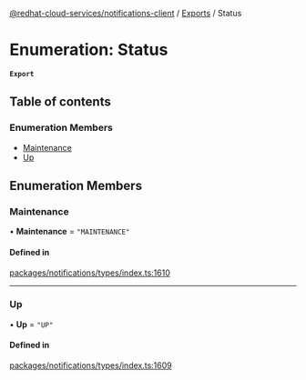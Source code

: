[@redhat-cloud-services/notifications-client](../README.md) / [Exports](../modules.md) / Status

# Enumeration: Status

**`Export`**

## Table of contents

### Enumeration Members

- [Maintenance](Status.md#maintenance)
- [Up](Status.md#up)

## Enumeration Members

### Maintenance

• **Maintenance** = ``"MAINTENANCE"``

#### Defined in

[packages/notifications/types/index.ts:1610](https://github.com/RedHatInsights/javascript-clients/blob/master/packages/notifications/types/index.ts#L1610)

___

### Up

• **Up** = ``"UP"``

#### Defined in

[packages/notifications/types/index.ts:1609](https://github.com/RedHatInsights/javascript-clients/blob/master/packages/notifications/types/index.ts#L1609)
